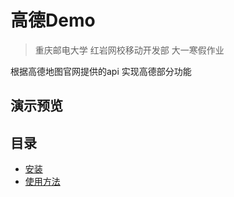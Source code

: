 # 高德Demo
> 重庆邮电大学 红岩网校移动开发部 大一寒假作业

根据高德地图官网提供的api 实现高德部分功能
## 演示预览

## 目录
* [安装](#展示帮助信息)	
* [使用方法](#使用方法)	

